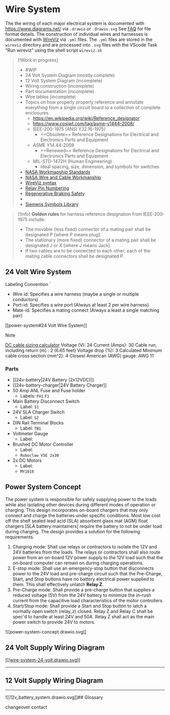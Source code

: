 # Wire System

The the wiring of each major electrical system is documented with https://www.diagrams.net/ via `.drawio` or `.drawio.svg`  See [FAQ](https://www.diagrams.net/doc/faq/save-file-formats) for file format details. The construction of individual wires and harnesses is documented with [WireViz](https://github.com/formatc1702/WireViz) via `.yml` files. The `.yml` files are stored in the `wireviz` directory and are processed into `.svg` files with the VScode Task "Run wireviz" using the shell script  `wireviz.sh`

>[!Work in progress]
> - #WIP
> - 24 Volt System Diagram (mostly complete)
> - 12 Volt System Diagram (incomplete)
> - Wiring construction (incomplete)
> - Part documentation (incomplete)
> - Wire lables (incomplete)
> - Topics on how properly properly reference and annotate everything from a single circuit board to a collection of complete enclosures.   
> 	- https://en.wikipedia.org/wiki/Reference_designator
> 	- https://www.cosjwt.com/tag/asme-y1444-2008/
> 	- IEEE-200-1975 (ANSI Y32.16-1975)
> 		- ==Obsolete== Reference Designations for Electrical and Electronics Parts and Equipment
> 	- ASME Y14.44-2008
> 		- ==Renewed== Reference Designations for Electrical and Electronics Parts and Equipment
> 	- MIL-STD-1472H (Human Engineering)
> 		- Ideal spacing, size, dimension, and symbols for switches
> - [NASA Workmapship Standards](https://workmanship.nasa.gov/lib/insp/2%20books/frameset.html)
> - [NASA Wire and Cable Workmanship](https://workmanship.nasa.gov/lib/insp/2%20books/links/sections/407%20Splices.html)
> - [WireViz syntax](https://github.com/wireviz/WireViz/blob/dev/docs/syntax.md)
> - [Relay Pin Numbering](https://klc.kicad.org/general/g3/g3.1/)
> - [Regenerative Braking Safety](https://github.com/mjbots/moteus/blob/main/docs/reference.md#regenerative-braking-safety)
> - 
> - [Siemens Symbols Library](https://symbols.radicasoftware.com/)


>[!Info] **Golden rules** for harness reference designation from IEEE-200-1975 include:
> - The movable (less fixed) connector of a mating pair shall be designated P [where P means plug].
> - The stationary (more fixed) connector of a mating pair shall be designated J or X [where J means Jack].
> - If two cables are to be connected to each other, each of the mating cable connectors shall be designated P.


## 24 Volt Wire System

Labeling Convention `<Wire-id><Port-id><Mate-id>
- Wire id: Specifies a wire harness (maybe a single or multiple conductors)
- Port-id: Specifies a wire port (Always at least 2 per wire harness)
- Mate-id: Specifies a mating connect (Always a least a single matching pair)

[[power-system#24 Volt Wire System]]

>[!Note]
>[DC cable sizing calculator](https://www.fabhabs.com/dc-cable-sizing-calculator)
> Voltage (V): 24
> Current (Amps): 30
> Cable run, including return (m) : 2 (6.65 feet)
> Voltage drop (%): 3
> Calculated Minimum cable cross section (mm^2): 4
> Closest American (AWG) gauge: AWG 11
### Parts
- [[24v-battery|24V Battery (2x12VDC)]]
- [[24v-battery-charger|24V Battery Charger]]
-  50 Amp ANL Fuse and Fuse holder
	- Labels: `FH1` `F1`
- Main Battery Disconnect Switch
	- Label: `S1` 
- 24V SLA Charger Switch
	- Label: `S2`
- DIN Rail Terminal Blocks
	- Label: `TB1`
- Voltmeter Gauge
	- Label:
- Brushed DC Motor Controller
	- Label:
	- `Roboclaw V5E 2x30`
- 2x DC Motors
	- Label:
	- `MY1016`

## Power System Concept

The power system is responsible for safely supplying power to the loads while also isolating other devices during different modes of operation or charging. This design incorporates on-board chargers that may only connect and charge the batteries under specific conditions. Most low cost off the shelf sealed lead acid (SLA) absorbent glass mat (AGM) float chargers \[SLA battery maintainers\] require the battery to not be under load during charging. The design provides a solution for the following requirements.
1. Charging mode: Shall use relays or contractors to isolate the 12V and 24V batteries from the loads. The relays or contractors shall also route power from an on-board 12V power supply to the 12V load such that the on-board computer can remain on during charging operations.
2. E-stop mode: Shall use an emergency-stop button that disconnects power to the 24V load and pre-charge circuit such that the Pre-Charge, Start, and Stop buttons have no battery electrical power supplied to them. This shall effectively unlatch **Relay Z**.
3. Pre-Charge mode: Shall provide a pre-charge button that supplies a reduced voltage (5V) from the 24V battery to minimize the in-rush current from the capacitive load characteristics of the motor controllers.
4. Start/Stop mode: Shall provide a Start and Stop button to latch a normally open switch (relay_z) closed. Relay Z and Relay C shall be spec'd to handle at least 24V and 50A. Relay Z shall act as the main power switch to provide 24V to motors.

![[power-system-concept.drawio.svg]]
## 24 Volt Supply Wiring Diagram

[![[wire-system-24-volt.drawio.svg]]](wire-system-24-volt.drawio.html)


---

## 12 Volt Supply Wiring Diagram

---
![[12v_battery_system.drawio.svg]]## Glossary

changeover contact